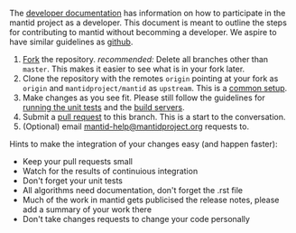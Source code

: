 The [developer documentation](http://www.mantidproject.org/Category:Development) has information on how to participate in the mantid project as a developer. This document is meant to outline the steps for contributing to mantid without becomming a developer. We aspire to have similar guidelines as [github](https://github.com/blog/1943-how-to-write-the-perfect-pull-request).

 1. [Fork](https://help.github.com/articles/fork-a-repo) the repository. *recommended:* Delete all branches other than `master`. This makes it easier to see what is in your fork later.
 2. Clone the repository with the remotes `origin` pointing at your fork as `origin` and `mantidproject/mantid` as `upstream`. This is a [common setup](https://help.github.com/articles/configuring-a-remote-for-a-fork/).
 3. Make changes as you see fit. Please still follow the guidelines for [running the unit tests](http://www.mantidproject.org/Running_the_unit_tests) and the [build servers](http://www.mantidproject.org/The_automated_build_process).
 4. Submit a [pull request](https://help.github.com/articles/using-pull-requests) to this branch. This is a start to the conversation.
 7. (Optional) email mantid-help@mantidproject.org requests to.

Hints to make the integration of your changes easy (and happen faster):
- Keep your pull requests small
- Watch for the results of continuious integration
- Don't forget your unit tests
- All algorithms need documentation, don't forget the .rst file
- Much of the work in mantid gets publicised the release notes, please add a summary of your work there
- Don't take changes requests to change your code personally
